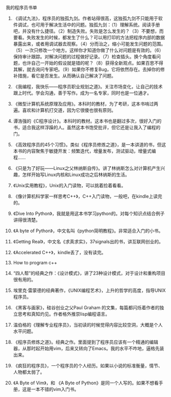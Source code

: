 我的程序员书单

1. 《调试九法》，程序员的独孤九剑。作者站得很高，这独孤九剑不只能用于软件调试，也可用于解决生活中的问题。独孤九剑：（1）理解系统。阅读手册吧，并没有什么捷径。（2）制造失败。失败是怎么发生的？（3）不要想，而要看。失败发生的时候，都发生了什么？可以用打印的方法把程序内部的数据暴露出来，或者用调试器去观察。（4）分而治之，缩小可能发生问题的范围。（5）一次只修改一个地方。这样你才知道你做了什么对问题是有效的。（6）保持审计跟踪。对解决问题的过程做好记录。（7）检查插头。换个角度看问题，也许自己一开始的假设就是错的呢？（8）获得全新观点。如果百思不得其解，就去询问专家吧。（9）如果你不修复Bug，它将依然存在。去掉你的修补措施，看它是否发生。从而确认自己解决了问题。

2. 《我编程，我快乐——程序员职业规划之道》。关注市场变化，让自己的技术跟上时代。学会沟通，善于写作。成为一名专家，同时也是一位通才。

3. 《微型计算机系统原理及应用》。本科时的教材，为了考研，这本书啃过两遍。喜欢和计算机打交道，因为它很傻也很有原则。

4. 谭浩强的《C程序设计》。本科时的教材。这本书也是翻过多次，很好入门的书，适合我这样浮躁的人。虽然这本书饱受批评，但它还是让我入了编程的门。

5. 《高效程序员的45个习惯》。类似《程序员修炼之道》，是一本讲道的书，但这本书的内容聚焦于敏捷开发：频繁迭代，增量发布，测试驱动，增量式编程……

6. 《只是为了好玩——Linux之父林纳斯自传》。讲了林纳斯怎么对计算机产生兴趣，怎样开始写Linux内核和Linux成功之后林纳斯的生活。

7. 《Unix实用教程》，Unix的入门读物，可以挑着捡着看看。

8. 《像计算机科学家一样思考C++》，C++入门读物，一般吧，在kindle上读完的。

9. 《Dive Into Python》，我就是用这本书学习python的。对每个知识点结合例子讲得很清楚。

10. 《A byte of Python》，中文名叫《python简明教程》。非常适合入门的小书。

11. 《Getting Real》，中文名《求真求实》，37signals出的书，讲互联网创业的。

12. 《Accelerated C++》，kindle丢了，没有读完。

13. How to program c++

14. “四人帮”的经典之作：《设计模式》，讲了23种设计模式，对于设计和重构项目很有用的。

15. 埃里克·雷蒙德的经典著作，《UNIX编程艺术》，上升的哲学的高度，指导UNIX程序员。

16. 《黑客与画家》，硅谷创业之父Paul Graham 的文集，每篇都闪烁着作者的独立思考和真知灼见。作者格外推崇lisp编程语言。

17. 温伯格的《理解专业程序员》，当初读的时候觉得内容比较空洞，大概是个人水平问题。

18. 《程序员修炼之道》。经典之作。里面提到了程序员应该有一个精通的编辑器，从那时起开始用vim，后来又转向了Emacs。我的水平不咋地，逼格先装出来。

19. 《疯狂的程序员》，一个程序员的个人经历。如果以小说的标准衡量，情节、人物都太弱了。

20. 《A Byte of Vim》，和 《A Byte of Python》是同一个人写的。如果不想看手册，这是一本不错的vim入门书。

